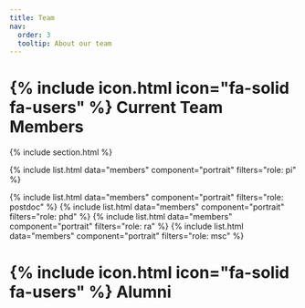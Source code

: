 ```yaml
---
title: Team
nav:
  order: 3
  tooltip: About our team
---
```


# {% include icon.html icon="fa-solid fa-users" %} Current Team Members


{% include section.html %}

{% include list.html data="members" component="portrait" filters="role: pi" %}

{% include list.html data="members" component="portrait" filters="role: postdoc" %}
{% include list.html data="members" component="portrait" filters="role: phd" %}
{% include list.html data="members" component="portrait" filters="role: ra" %}
{% include list.html data="members" component="portrait" filters="role: msc" %}

# {% include icon.html icon="fa-solid fa-users" %} Alumni
